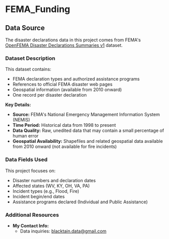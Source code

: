 # FEMA_Funding

## Data Source

The disaster declarations data in this project comes from FEMA's [OpenFEMA Disaster Declarations Summaries v1](https://www.fema.gov/openfema-data-page/fema-web-disaster-declarations-v1) dataset.

### Dataset Description
This dataset contains:
- FEMA declaration types and authorized assistance programs  
- References to official FEMA disaster web pages  
- Geospatial information (available from 2010 onward)  
- One record per disaster declaration  

**Key Details:**  
- **Source:** FEMA's National Emergency Management Information System (NEMIS)  
- **Time Period:** Historical data from 1998 to present  
- **Data Quality:** Raw, unedited data that may contain a small percentage of human error  
- **Geospatial Availability:** Shapefiles and related geospatial data available from 2010 onward (not available for fire incidents)  

### Data Fields Used
This project focuses on:  
- Disaster numbers and declaration dates  
- Affected states (WV, KY, OH, VA, PA)  
- Incident types (e.g., Flood, Fire)  
- Incident begin/end dates  
- Assistance programs declared (Individual and Public Assistance)  

### Additional Resources
- **My Contact Info:**  
  - Data inquiries: blacktain.data@gmail.com
